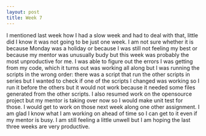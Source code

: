 ```yaml
---
layout: post
title: Week 7
---
```


I mentioned last week how I had a slow week and had to deal with that, little did I know it was not going to be just one week. I am not sure whether it is because Monday was a holiday or because I was still not feeling my best or because my mentor was unusually budy but this week was probably the most unproductive for me. I was able to figure out the errors I was getting from my code, which it turns out was working all along but I was running the scripts in the wrong order: there was a script that run the other scripts in series but I wanted to check if one of the scripts I changed was working so I run it before the others but it would not work because it needed some files generated from the other scripts. I also resumed work on the opensource project but my mentor is taking over now so I would make unit test for those. I would get to work on those next week along one other assignment. I am glad I know what I am working on ahead of time so I can get to it even if my mentor is busy. I am still feeling a little unwell but I am hoping the last three weeks are very productive. 
